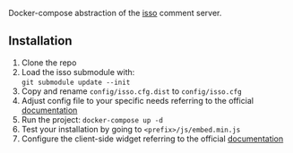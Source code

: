Docker-compose abstraction of the [isso](https://github.com/posativ/isso) comment server.   
## Installation
1. Clone the repo
1. Load the isso submodule with:   
   `git submodule update --init`
1. Copy and rename `config/isso.cfg.dist` to `config/isso.cfg`
1. Adjust config file to your specific needs referring to the official [documentation](https://posativ.org/isso/docs/configuration/server/)
1. Run the project:
   `docker-compose up -d`
1. Test your installation by going to `<prefix>/js/embed.min.js`
1. Configure the client-side widget referring to the official [documentation](https://posativ.org/isso/docs/configuration/client/)

